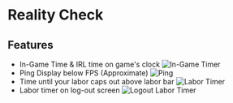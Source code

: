 # Reality Check

## Features
- In-Game Time & IRL time on game's clock
![In-Game Timer](https://github.com/user-attachments/assets/d5e6aaa5-a44f-4ce1-8688-e9ead3f9e311)
- Ping Display below FPS (Approximate)
![Ping](https://github.com/user-attachments/assets/443265f6-fab3-4bc0-8669-54ca9ecdbfdb)
- Time until your labor caps out above labor bar
![Labor Timer](https://github.com/user-attachments/assets/d51f8a5b-a397-4e9c-b7d3-a1c26efc1de2)
- Labor timer on log-out screen
![Logout Labor Timer](https://github.com/user-attachments/assets/47adba8f-6d8a-42e4-b7bf-a000b09374f6)
